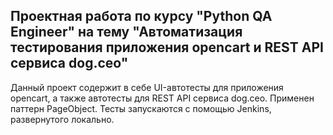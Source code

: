## Проектная работа по курсу "Python QA Engineer" на тему "Автоматизация тестирования приложения opencart и REST API сервиса dog.ceo"
Данный проект содержит в себе UI-автотесты для приложения opencart, а также автотесты для REST API сервиса dog.ceo.
Применен паттерн PageObject.
Тесты запускаются с помощью Jenkins, развернутого локально.
